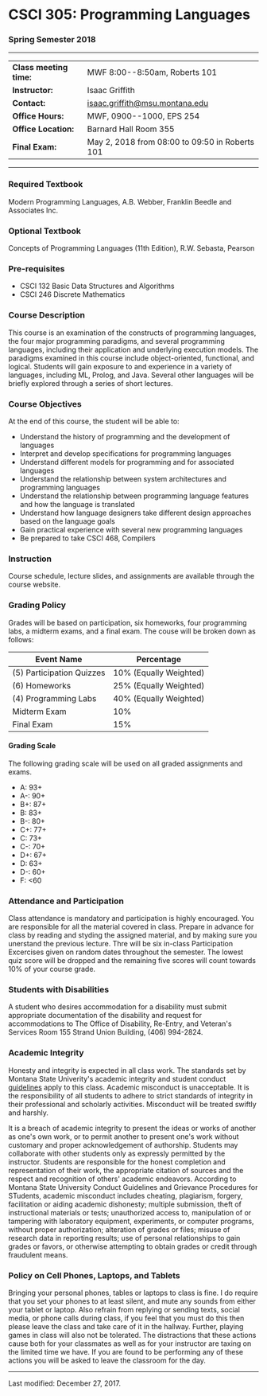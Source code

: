 # CSCI 305: Programming Languages
### Spring Semester 2018

---

|                         |                                                |
| ----------------------- | ---------------------------------------------- |
| **Class meeting time:** | MWF 8:00--8:50am, Roberts 101                  |
| **Instructor:**         | Isaac Griffith                                 |
| **Contact:**            | isaac.griffith@msu.montana.edu                 |
| **Office Hours:**       | MWF, 0900--1000, EPS 254                       |
| **Office Location:**    | Barnard Hall Room 355                          |
| **Final Exam:**         | May 2, 2018 from 08:00 to 09:50 in Roberts 101 |

---

### Required Textbook
Modern Programming Languages, A.B. Webber, Franklin Beedle and Associates Inc.

### Optional Textbook
Concepts of Programming Languages (11th Edition), R.W. Sebasta, Pearson

### Pre-requisites

* CSCI 132 Basic Data Structures and Algorithms
* CSCI 246 Discrete Mathematics

### Course Description
This course is an examination of the constructs of programming languages, the four major programming paradigms, and several programming languages, including their application and underlying execution models. The paradigms examined in this course include object-oriented, functional, and logical.
Students will gain exposure to and experience in a variety of languages, including ML, Prolog, and Java. Several other languages will be briefly explored through a series of short lectures.

### Course Objectives
At the end of this course, the student will be able to:

* Understand the history of programming and the development of languages
* Interpret and develop specifications for programming languages
* Understand different models for programming and for associated languages
* Understand the relationship between system architectures and programming languages
* Understand the relationship between programming language features and how the language is translated
* Understand how language designers take different design approaches based on the language goals
* Gain practical experience with several new programming languages
* Be prepared to take CSCI 468, Compilers

### Instruction
Course schedule, lecture slides, and assignments are available through the course website.

### Grading Policy
Grades will be based on participation, six homeworks, four programming labs, a midterm exams, and a final exam. The couse will be broken down as follows:

Event Name | Percentage
---------- | ----------
(5) Participation Quizzes | 10% (Equally Weighted)
(6) Homeworks  | 25% (Equally Weighted)
(4) Programming Labs | 40% (Equally Weighted)
Midterm Exam | 10%
Final Exam | 15%

#### Grading Scale
The following grading scale will be used on all graded assignments and exams.

* A: 93+
* A-: 90+
* B+: 87+
* B: 83+
* B-: 80+
* C+: 77+
* C: 73+
* C-: 70+
* D+: 67+
* D: 63+
* D-: 60+
* F: <60

### Attendance and Participation
Class attendance is mandatory and participation is highly encouraged. You are responsible for all the material covered in class. Prepare in advance for class by reading and styding the assigned material, and by making sure you unerstand the previous lecture. Thre will be six in-class Participation Excercises given on random dates throughout the semester. The lowest quiz score will be dropped and the remaining five scores will count towards 10\% of your course grade.

### Students with Disabilities
A student who desires accommodation for a disability must submit appropriate documentation of the disability and request for accommodations to The Office
of Disability, Re-Entry, and Veteran's Services Room 155 Strand Union Building, (406) 994-2824.

### Academic Integrity
Honesty and integrity is expected in all class work. The standards set by Montana State Univerity's academic integrity and student conduct [guidelines](http://shiva.msu.montana.edu/courses/conduct.html) apply to this class. Academic misconduct is unacceptable. It is the responsibility of all students to adhere to strict standards of integrity in their professional and scholarly activities. Misconduct will be treated swiftly and harshly.

It is a breach of academic integrity to present the ideas or works of another as one's own work, or to permit another to present one's work without customary and proper acknowledgement of authorship. Students may collaborate with other students only as expressly permitted by the instructor. Students are responsible for the honest completion and representation of their work, the appropriate citation of sources and the respect and recognition of others' academic endeavors. According to Montana State University Conduct Guidelines and Grievance Procedures for STudents, academic misconduct includes cheating, plagiarism, forgery, facilitation or aiding academic dishonesty; multiple submission, theft of instructional materials or tests; unauthorized access to, manipulation of or tampering with laboratory equipment, experiments, or computer programs, without proper authorization; alteration of grades or files; misuse of research data in reporting results; use of personal relationships to gain grades or favors, or otherwise attempting to obtain grades or credit through fraudulent means.

### Policy on Cell Phones, Laptops, and Tablets
Bringing your personal phones, tables or laptops to class is fine. I do require that you set your phones to at least silent, and mute any sounds from either your tablet or laptop. Also refrain from replying or sending texts, social media, or phone calls during class, if you feel that you must do this then please leave the class and take care of it in the hallway. Further, playing games in class will also not be tolerated. The distractions that these actions cause both for your classmates as well as for your instructor are taxing on the limited time we have. If you are found to be performing any of these actions you will be asked to leave the classroom for the day.

---

Last modified: December 27, 2017.

